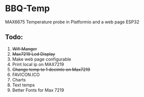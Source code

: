 # BBQ-Temp
MAX6675 Temperature probe in Platformio and a web page ESP32
## Todo:
1. ~~Wifi Manger~~
2. ~~Max7219 Led Display~~
3. Make web page configurable
4. Print local ip on MAX7219
5. ~~Change temp to 1 decimle on Max7219~~ 
6. FAVICON.ICO
7. Charts
8. Text temps
9. Better Fonts for Max 7219

